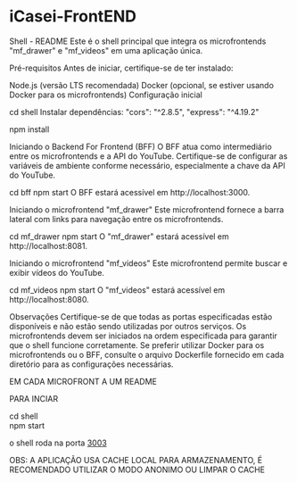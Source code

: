 # iCasei-FrontEND
 
Shell - README
Este é o shell principal que integra os microfrontends "mf_drawer" e "mf_videos" em uma aplicação única.

Pré-requisitos
Antes de iniciar, certifique-se de ter instalado:

Node.js (versão LTS recomendada)
Docker (opcional, se estiver usando Docker para os microfrontends)
Configuração inicial



cd shell
Instalar dependências:
"cors": "^2.8.5",
"express": "^4.19.2"

npm install

Iniciando o Backend For Frontend (BFF)
O BFF atua como intermediário entre os microfrontends e a API do YouTube. Certifique-se de configurar as variáveis de ambiente conforme necessário, especialmente a chave da API do YouTube.


cd bff
npm start
O BFF estará acessível em http://localhost:3000.

Iniciando o microfrontend "mf_drawer"
Este microfrontend fornece a barra lateral com links para navegação entre os microfrontends.


cd mf_drawer
npm start
O "mf_drawer" estará acessível em http://localhost:8081.

Iniciando o microfrontend "mf_videos"
Este microfrontend permite buscar e exibir vídeos do YouTube.


cd mf_videos
npm start
O "mf_videos" estará acessível em http://localhost:8080.

Observações
Certifique-se de que todas as portas especificadas  estão disponíveis e não estão sendo utilizadas por outros serviços.
Os microfrontends devem ser iniciados na ordem especificada para garantir que o shell funcione corretamente.
Se preferir utilizar Docker para os microfrontends ou o BFF, consulte o arquivo Dockerfile fornecido em cada diretório para as configurações necessárias.

EM CADA MICROFRONT A UM README


PARA INCIAR 

cd shell  
npm start

o shell roda na porta [3003 ](http://localhost:3003/)


OBS: A APLICAÇÃO USA CACHE LOCAL PARA ARMAZENAMENTO, É RECOMENDADO UTILIZAR O MODO ANONIMO OU LIMPAR O CACHE 